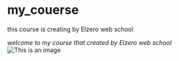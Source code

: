 # my_couerse
this course is creating by Elzero web school



*welcome to my course that created by Elzero web school*
![This is an image](https://myoctocat.com/assets/images/base-octocat.svg)
